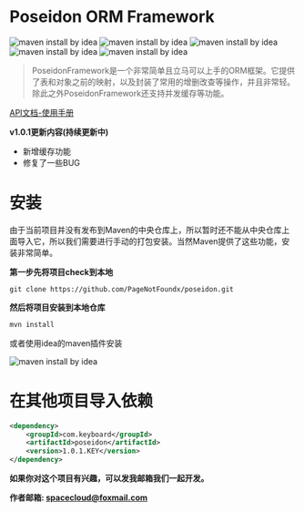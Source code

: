 # Poseidon ORM Framework

![maven install by idea](https://github.com/PageNotFoundx/poseidon/blob/master/resource/jababaifenbai.svg)
![maven install by idea](https://github.com/PageNotFoundx/poseidon/blob/master/resource/packageist.svg)
![maven install by idea](https://github.com/PageNotFoundx/poseidon/blob/master/resource/build.svg)
![maven install by idea](https://github.com/PageNotFoundx/poseidon/blob/master/resource/download.svg)
![maven install by idea](https://github.com/PageNotFoundx/poseidon/blob/master/resource/version.svg)


> PoseidonFramework是一个非常简单且立马可以上手的ORM框架。它提供了表和对象之前的映射，以及封装了常用的增删改查等操作，并且非常轻。除此之外PoseidonFramework还支持并发缓存等功能。

[API文档-使用手册](https://github.com/PageNotFoundx/poseidon/blob/master/api/v1.0/v1.0.1/README.md)

**v1.0.1更新内容(持续更新中)**

- 新增缓存功能
- 修复了一些BUG

# 安装

由于当前项目并没有发布到Maven的中央仓库上，所以暂时还不能从中央仓库上面导入它，所以我们需要进行手动的打包安装。当然Maven提供了这些功能，安装非常简单。

**第一步先将项目check到本地**

```
git clone https://github.com/PageNotFoundx/poseidon.git
```

**然后将项目安装到本地仓库**

```java
mvn install
```

或者使用idea的maven插件安装

![maven install by idea](https://github.com/PageNotFoundx/poseidon/blob/master/resource/mavenisntall.png)

# 在其他项目导入依赖

```xml
<dependency>
    <groupId>com.keyboard</groupId>
    <artifactId>poseidon</artifactId>
    <version>1.0.1.KEY</version>
</dependency>
```

**如果你对这个项目有兴趣，可以发我邮箱我们一起开发。**

**作者邮箱: spacecloud@foxmail.com**
